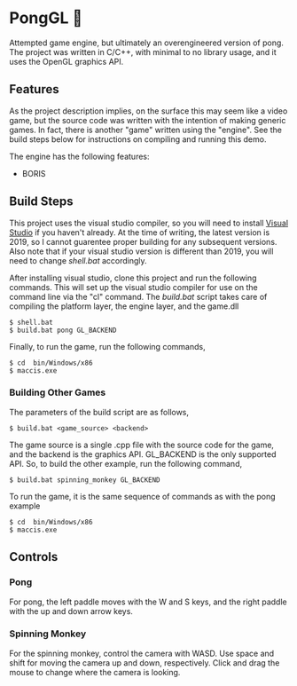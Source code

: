 # PongGL 🏓
Attempted game engine, but ultimately an overengineered version of pong. The project was written in C/C++, with minimal to no library usage, and it uses the OpenGL graphics API.

## Features
As the project description implies, on the surface this may seem like a video game, but the source code was written with the intention of making generic games. In fact, there is another "game" written using the "engine". See the build steps below for instructions on compiling and running this demo. 

The engine has the following features:
- BORIS 

## Build Steps
This project uses the visual studio compiler, so you will need to install <a href="https://visualstudio.microsoft.com/vs/">Visual Studio</a> if you haven't already. At the time of writing, the latest version is 2019, so I cannot guarentee proper building for any subsequent versions. Also note that if your visual studio version is different than 2019, you will need to change *shell.bat* accordingly.   

After installing visual studio, clone this project and run the following commands. This will set up the visual studio compiler for use on the command line via the "cl" command. The *build.bat* script takes care of compiling the platform layer, the engine layer, and the game.dll
```
$ shell.bat
$ build.bat pong GL_BACKEND
```
Finally, to run the game, run the following commands,  
```
$ cd  bin/Windows/x86
$ maccis.exe
```

### Building Other Games
The parameters of the build script are as follows,
```
$ build.bat <game_source> <backend> 
```
The game source is a single .cpp file with the source code for the game, and the backend is the graphics API. GL_BACKEND is the only supported API. So, to build the other example, run the following command,
```
$ build.bat spinning_monkey GL_BACKEND 
```
To run the game, it is the same sequence of commands as with the pong example
```
$ cd  bin/Windows/x86
$ maccis.exe
```

## Controls
### Pong
For pong, the left paddle moves with the W and S keys, and the right paddle with the up and down arrow keys. 
### Spinning Monkey
For the spinning monkey, control the camera with WASD. Use space and shift for moving the camera up and down, respectively. Click and drag the mouse to change where the camera is looking.

